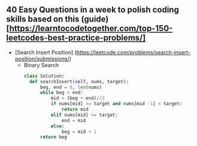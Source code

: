 ## 40 Easy Questions in a week to polish coding skills based on this (guide)[https://learntocodetogether.com/top-150-leetcodes-best-practice-problems/]


- [Search Insert Position] (https://leetcode.com/problems/search-insert-position/submissions/)
  - Binary Search
    ```python
    class Solution:
      def searchInsert(self, nums, target):
          beg, end = 0, len(nums)
          while beg < end:
              mid = (beg + end)//2
              if nums[mid] >= target and nums[mid -1] < target:
                  return mid
              elif nums[mid] >= target:
                  end = mid
              else:
                  beg = mid + 1
          return beg
      ```
